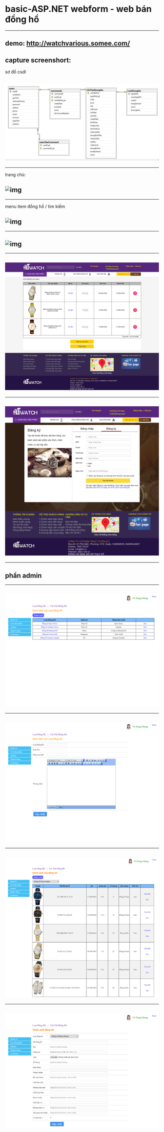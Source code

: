 # basic-ASP.NET webform - web bán đồng hồ
---
demo: http://watchvarious.somee.com/
---
capture screenshort:
---
sơ đồ csdl

![img](https://github.com/chitao5799/basic-ASP.NET/blob/master/picture%20demo/datadigrame.JPG)
---
---
trang chủ:

![img](https://github.com/chitao5799/basic-ASP.NET/blob/master/picture%20demo/trangchu.png)
---
---
menu item đồng hồ / tìm kiếm

![img](https://github.com/chitao5799/basic-ASP.NET/blob/master/picture%20demo/DongHo.png)
---
---
![img](https://github.com/chitao5799/basic-ASP.NET/blob/master/picture%20demo/chitiet.png)
---
---
![img](https://github.com/chitao5799/basic-ASP.NET/blob/master/picture%20demo/giohang.png)
---
---
![img](https://github.com/chitao5799/basic-ASP.NET/blob/master/picture%20demo/dangky.png)
---
---
phần admin
---
---
![img](https://github.com/chitao5799/basic-ASP.NET/blob/master/picture%20demo/admin-category.png)
---
---
![img](https://github.com/chitao5799/basic-ASP.NET/blob/master/picture%20demo/admin-add-category.png)
---
---
![img](https://github.com/chitao5799/basic-ASP.NET/blob/master/picture%20demo/admin-chitiet.png)
---
---
![img](https://github.com/chitao5799/basic-ASP.NET/blob/master/picture%20demo/admin-add-chitiet.png)
---